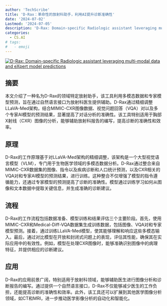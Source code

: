 ```yaml
---
author: 'TechScribe'
title: 'D-Rax：革命性的放射科助手，利用AI提升诊断准确性'
date: '2024-07-02'
Lastmod: '2024-07-05'
description: 'D-Rax: Domain-specific Radiologic assistant leveraging multi-modal data and eXpert model predictions'
categories:
  - CS.AI
# tags:
#   - emoji
---
```


[![D-Rax: Domain-specific Radiologic assistant leveraging multi-modal data and eXpert model predictions](https://arxiv-research-1301205113.cos.ap-guangzhou.myqcloud.com/images/2407.02604v1.pdf_0.jpg)](https://arxiv.org/abs/2407.02604v1)

## 摘要

本文介绍了一种名为D-Rax的领域特定放射助手，该工具利用多模态数据和专家模型预测，旨在通过自然语言接口为放射科医生提供辅助。D-Rax通过精细调整LLaVA-Med架构，结合MIMIC-CXR图像数据、视觉问题回答（VQA）对以及多个专家AI模型的预测结果，显著提高了对话分析的准确性。该工具特别适用于胸部X射线（CXR）图像的分析，能够辅助放射科报告的编写，提高诊断的准确性和效率。<!--more-->

## 原理

D-Rax的工作原理基于对LLaVA-Med架构的精细调整，该架构是一个大型视觉语言模型（VLM），专门用于生物医学领域的多模态数据分析。D-Rax通过整合来自MIMIC-CXR数据集的图像、指令以及疾病诊断和人口统计预测，以及CXR相关的VQA对和专家AI模型的预测结果，进行训练。这种整合不仅增强了模型的指令遵循能力，还通过专家模型的预测提高了诊断的准确性。模型通过训练学习如何从图像和文本数据中提取关键信息，并生成准确的诊断建议。

## 流程

D-Rax的工作流程包括数据准备、模型训练和结果评估三个主要阶段。首先，使用MIMIC-CXR和Medical-Diff-VQA数据集生成训练数据，包括图像、VQA对和专家模型预测。接着，通过训练LLaVA-Med模型，使其能够理解和响应这些多模态输入。最后，通过对比模型在开放和封闭式问题上的表现，评估其性能，确保其在实际应用中的有效性。例如，模型在处理CXR图像时，能够准确识别图像中的病理特征，并提供相应的诊断建议。

## 应用

D-Rax的应用前景广阔，特别适用于放射科领域，能够辅助医生进行图像分析和诊断报告的编写。通过提供一个自然语言接口，D-Rax不仅能够减少医生的工作负担，还能提高诊断的准确性和效率。此外，该工具还可以扩展到其他医学图像分析领域，如CT和MRI，进一步推动医学影像分析的自动化和智能化。